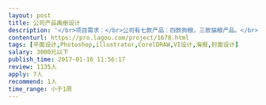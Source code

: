 ```yaml
---                
layout: post       
title: 公司产品画册设计           
description: '</br>项目需求：</br>公司有七款产品：四款狗粮，三款猫粮产品。</br>需要制作产品介绍画册，素材我方可以提供，一共大概15页左右</br></br>人员要求：</br>要求设计制作时间快，设计风格时尚大气，偏欧美风格，欢迎有实力基础扎实的前来接单！</br>'     
contenturl: https://pro.lagou.com/project/1678.html      
tags: [平面设计,Photoshop,illustrator,CorelDRAW,VI设计,海报,封面设计]            
salary: 3000元以下          
publish_time: 2017-01-16 11:56:17         
review: 1135人                   
apply: 7人                   
recommend: 1人                   
time_range: 小于1周              
---                 
```

